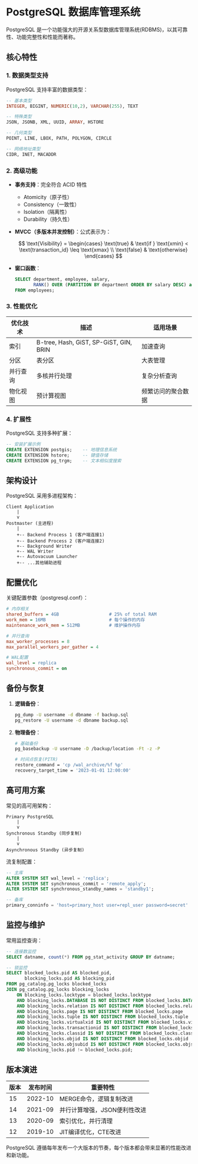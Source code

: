 # PostgreSQL 数据库管理系统

PostgreSQL 是一个功能强大的开源关系型数据库管理系统(RDBMS)，以其可靠性、功能完整性和性能而著称。

## 核心特性

### 1. 数据类型支持
PostgreSQL 支持丰富的数据类型：

```sql
-- 基本类型
INTEGER, BIGINT, NUMERIC(10,2), VARCHAR(255), TEXT

-- 特殊类型
JSON, JSONB, XML, UUID, ARRAY, HSTORE

-- 几何类型
POINT, LINE, LBOX, PATH, POLYGON, CIRCLE

-- 网络地址类型
CIDR, INET, MACADDR
```

### 2. 高级功能

- **事务支持**：完全符合 ACID 特性
  - Atomicity（原子性）
  - Consistency（一致性）
  - Isolation（隔离性）
  - Durability（持久性）

- **MVCC（多版本并发控制）**：公式表示为：
  
  $$
  \text{Visibility} = \begin{cases}
  \text{true} & \text{if } \text{xmin} < \text{transaction_id} \leq \text{xmax} \\
  \text{false} & \text{otherwise}
  \end{cases}
  $$

- **窗口函数**：
  
  ```sql
  SELECT department, employee, salary,
         RANK() OVER (PARTITION BY department ORDER BY salary DESC) as rank
  FROM employees;
  ```

### 3. 性能优化

| 优化技术 | 描述 | 适用场景 |
|---------|------|---------|
| 索引 | B-tree, Hash, GiST, SP-GiST, GIN, BRIN | 加速查询 |
| 分区 | 表分区 | 大表管理 |
| 并行查询 | 多核并行处理 | 复杂分析查询 |
| 物化视图 | 预计算视图 | 频繁访问的聚合数据 |

### 4. 扩展性

PostgreSQL 支持多种扩展：

```sql
-- 安装扩展示例
CREATE EXTENSION postgis;    -- 地理信息系统
CREATE EXTENSION hstore;     -- 键值存储
CREATE EXTENSION pg_trgm;    -- 文本相似度搜索
```

## 架构设计

PostgreSQL 采用多进程架构：

```
Client Application
    |
    v
Postmaster (主进程)
    |
    +-- Backend Process 1 (客户端连接1)
    +-- Backend Process 2 (客户端连接2)
    +-- Background Writer
    +-- WAL Writer
    +-- Autovacuum Launcher
    +-- ...其他辅助进程
```

## 配置优化

关键配置参数（postgresql.conf）：

```ini
# 内存相关
shared_buffers = 4GB                   # 25% of total RAM
work_mem = 16MB                        # 每个操作的内存
maintenance_work_mem = 512MB           # 维护操作内存

# 并行查询
max_worker_processes = 8
max_parallel_workers_per_gather = 4

# WAL配置
wal_level = replica
synchronous_commit = on
```

## 备份与恢复

1. **逻辑备份**：
   ```bash
   pg_dump -U username -d dbname -f backup.sql
   pg_restore -U username -d dbname backup.sql
   ```

2. **物理备份**：
   ```bash
   # 基础备份
   pg_basebackup -U username -D /backup/location -Ft -z -P
   
   # 时间点恢复(PITR)
   restore_command = 'cp /wal_archive/%f %p'
   recovery_target_time = '2023-01-01 12:00:00'
   ```

## 高可用方案

常见的高可用架构：

```
Primary PostgreSQL
    |
    v
Synchronous Standby (同步复制)
    |
    v
Asynchronous Standby (异步复制)
```

流复制配置：
```sql
-- 主库
ALTER SYSTEM SET wal_level = 'replica';
ALTER SYSTEM SET synchronous_commit = 'remote_apply';
ALTER SYSTEM SET synchronous_standby_names = 'standby1';

-- 备库
primary_conninfo = 'host=primary_host user=repl_user password=secret'
```

## 监控与维护

常用监控查询：

```sql
-- 连接数监控
SELECT datname, count(*) FROM pg_stat_activity GROUP BY datname;

-- 锁监控
SELECT blocked_locks.pid AS blocked_pid,
       blocking_locks.pid AS blocking_pid
FROM pg_catalog.pg_locks blocked_locks
JOIN pg_catalog.pg_locks blocking_locks
    ON blocking_locks.locktype = blocked_locks.locktype
    AND blocking_locks.DATABASE IS NOT DISTINCT FROM blocked_locks.DATABASE
    AND blocking_locks.relation IS NOT DISTINCT FROM blocked_locks.relation
    AND blocking_locks.page IS NOT DISTINCT FROM blocked_locks.page
    AND blocking_locks.tuple IS NOT DISTINCT FROM blocked_locks.tuple
    AND blocking_locks.virtualxid IS NOT DISTINCT FROM blocked_locks.virtualxid
    AND blocking_locks.transactionid IS NOT DISTINCT FROM blocked_locks.transactionid
    AND blocking_locks.classid IS NOT DISTINCT FROM blocked_locks.classid
    AND blocking_locks.objid IS NOT DISTINCT FROM blocked_locks.objid
    AND blocking_locks.objsubid IS NOT DISTINCT FROM blocked_locks.objsubid
    AND blocking_locks.pid != blocked_locks.pid;
```

## 版本演进

| 版本 | 发布时间 | 重要特性 |
|------|----------|----------|
| 15 | 2022-10 | MERGE命令，逻辑复制改进 |
| 14 | 2021-09 | 并行计算增强，JSON便利性改进 |
| 13 | 2020-09 | 索引优化，并行清理 |
| 12 | 2019-10 | JIT编译优化，CTE改进 |

PostgreSQL 遵循每年发布一个大版本的节奏，每个版本都会带来显著的性能改进和新功能。